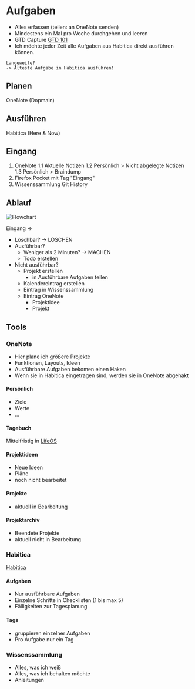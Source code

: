 # Aufgaben

- Alles erfassen (teilen: an OneNote senden)
- Mindestens ein Mal pro Woche durchgehen und leeren
- GTD Capture [GTD 101](http://www.asianefficiency.com/task-management/gtd-intro/)
- Ich möchte jeder Zeit alle Aufgaben aus Habitica direkt ausführen können.

```
Langeweile?
-> Älteste Aufgabe in Habitica ausführen!
```

## Planen

OneNote
(Dopmain)

## Ausführen

Habitica
(Here & Now)

## Eingang

1. OneNote
1.1 Aktuelle Notizen
1.2 Persönlich > Nicht abgelegte Notizen
1.3 Persönlich > Braindump
2. Firefox Pocket mit Tag "Eingang"
3. Wissenssammlung Git History

## Ablauf

![Flowchart](http://www.asianefficiency.com/wp-content/uploads/2015/03/GTD-Flowchart1-640x359.png)

Eingang ->
- Löschbar? -> LÖSCHEN
- Ausführbar?   
    + Weniger als 2 Minuten? -> MACHEN
    + Todo erstellen
- Nicht ausführbar?
    + Projekt erstellen
        * in Ausführbare Aufgaben teilen
    + Kalendereintrag erstellen
    + Eintrag in Wissenssammlung
    + Eintrag OneNote
        * Projektidee
        * Projekt

## Tools

### OneNote

- Hier plane ich größere Projekte
- Funktionen, Layouts, Ideen
- Ausführbare Aufgaben bekomen einen Haken
- Wenn sie in Habitica eingetragen sind, werden sie in OneNote abgehakt

#### Persönlich

- Ziele
- Werte
- ...

#### Tagebuch

Mittelfristig in [LifeOS](lifeos.serienguide.tv)

#### Projektideen

- Neue Ideen
- Pläne
- noch nicht bearbeitet

#### Projekte

- aktuell in Bearbeitung

#### Projektarchiv

- Beendete Projekte
- aktuell nicht in Bearbeitung

### Habitica

[Habitica](https://habitica.com)

#### Aufgaben

- Nur ausführbare Aufgaben
- Einzelne Schritte in Checklisten (1 bis max 5)
- Fälligkeiten zur Tagesplanung

#### Tags
- gruppieren einzelner Aufgaben
- Pro Aufgabe nur ein Tag

### Wissenssammlung

- Alles, was ich weiß
- Alles, was ich behalten möchte
- Anleitungen 
